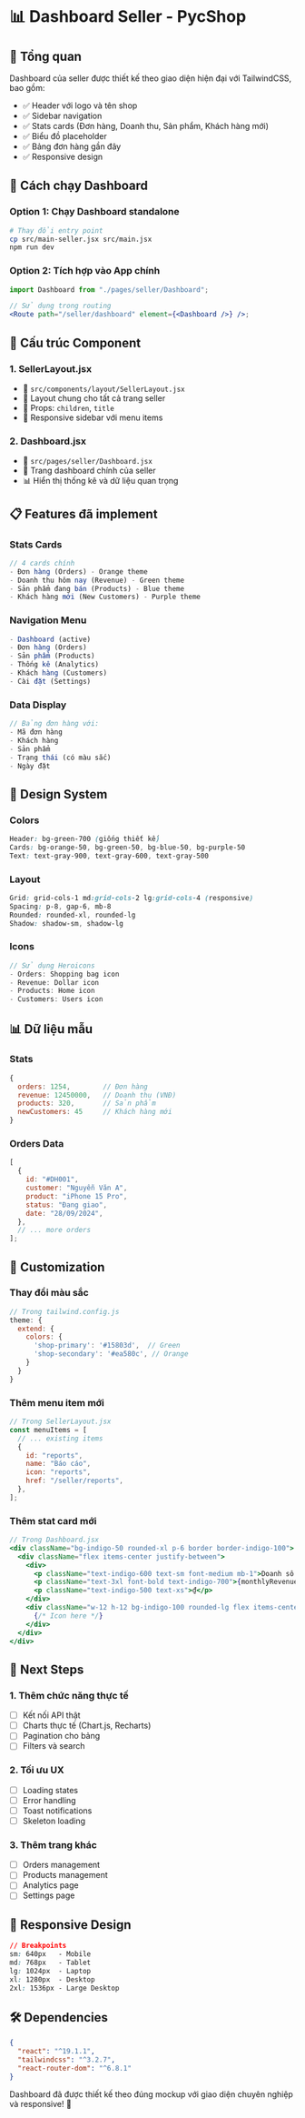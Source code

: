 # 📊 Dashboard Seller - PycShop

## 🎯 Tổng quan

Dashboard của seller được thiết kế theo giao diện hiện đại với TailwindCSS, bao gồm:

- ✅ Header với logo và tên shop
- ✅ Sidebar navigation
- ✅ Stats cards (Đơn hàng, Doanh thu, Sản phẩm, Khách hàng mới)
- ✅ Biểu đồ placeholder
- ✅ Bảng đơn hàng gần đây
- ✅ Responsive design

## 🚀 Cách chạy Dashboard

### Option 1: Chạy Dashboard standalone

```bash
# Thay đổi entry point
cp src/main-seller.jsx src/main.jsx
npm run dev
```

### Option 2: Tích hợp vào App chính

```jsx
import Dashboard from "./pages/seller/Dashboard";

// Sử dụng trong routing
<Route path="/seller/dashboard" element={<Dashboard />} />;
```

## 🎨 Cấu trúc Component

### 1. SellerLayout.jsx

- 📍 `src/components/layout/SellerLayout.jsx`
- 🎯 Layout chung cho tất cả trang seller
- 🔧 Props: `children`, `title`
- 📱 Responsive sidebar với menu items

### 2. Dashboard.jsx

- 📍 `src/pages/seller/Dashboard.jsx`
- 🎯 Trang dashboard chính của seller
- 📊 Hiển thị thống kê và dữ liệu quan trọng

## 📋 Features đã implement

### Stats Cards

```jsx
// 4 cards chính
- Đơn hàng (Orders) - Orange theme
- Doanh thu hôm nay (Revenue) - Green theme
- Sản phẩm đang bán (Products) - Blue theme
- Khách hàng mới (New Customers) - Purple theme
```

### Navigation Menu

```jsx
- Dashboard (active)
- Đơn hàng (Orders)
- Sản phẩm (Products)
- Thống kê (Analytics)
- Khách hàng (Customers)
- Cài đặt (Settings)
```

### Data Display

```jsx
// Bảng đơn hàng với:
- Mã đơn hàng
- Khách hàng
- Sản phẩm
- Trạng thái (có màu sắc)
- Ngày đặt
```

## 🎨 Design System

### Colors

```css
Header: bg-green-700 (giống thiết kế)
Cards: bg-orange-50, bg-green-50, bg-blue-50, bg-purple-50
Text: text-gray-900, text-gray-600, text-gray-500
```

### Layout

```css
Grid: grid-cols-1 md:grid-cols-2 lg:grid-cols-4 (responsive)
Spacing: p-8, gap-6, mb-8
Rounded: rounded-xl, rounded-lg
Shadow: shadow-sm, shadow-lg
```

### Icons

```jsx
// Sử dụng Heroicons
- Orders: Shopping bag icon
- Revenue: Dollar icon
- Products: Home icon
- Customers: Users icon
```

## 📊 Dữ liệu mẫu

### Stats

```javascript
{
  orders: 1254,        // Đơn hàng
  revenue: 12450000,   // Doanh thu (VNĐ)
  products: 320,       // Sản phẩm
  newCustomers: 45     // Khách hàng mới
}
```

### Orders Data

```javascript
[
  {
    id: "#DH001",
    customer: "Nguyễn Văn A",
    product: "iPhone 15 Pro",
    status: "Đang giao",
    date: "28/09/2024",
  },
  // ... more orders
];
```

## 🔧 Customization

### Thay đổi màu sắc

```jsx
// Trong tailwind.config.js
theme: {
  extend: {
    colors: {
      'shop-primary': '#15803d',  // Green
      'shop-secondary': '#ea580c', // Orange
    }
  }
}
```

### Thêm menu item mới

```jsx
// Trong SellerLayout.jsx
const menuItems = [
  // ... existing items
  {
    id: "reports",
    name: "Báo cáo",
    icon: "reports",
    href: "/seller/reports",
  },
];
```

### Thêm stat card mới

```jsx
// Trong Dashboard.jsx
<div className="bg-indigo-50 rounded-xl p-6 border border-indigo-100">
  <div className="flex items-center justify-between">
    <div>
      <p className="text-indigo-600 text-sm font-medium mb-1">Doanh số tháng</p>
      <p className="text-3xl font-bold text-indigo-700">{monthlyRevenue}</p>
      <p className="text-indigo-500 text-xs">₫</p>
    </div>
    <div className="w-12 h-12 bg-indigo-100 rounded-lg flex items-center justify-center">
      {/* Icon here */}
    </div>
  </div>
</div>
```

## 🎯 Next Steps

### 1. Thêm chức năng thực tế

- [ ] Kết nối API thật
- [ ] Charts thực tế (Chart.js, Recharts)
- [ ] Pagination cho bảng
- [ ] Filters và search

### 2. Tối ưu UX

- [ ] Loading states
- [ ] Error handling
- [ ] Toast notifications
- [ ] Skeleton loading

### 3. Thêm trang khác

- [ ] Orders management
- [ ] Products management
- [ ] Analytics page
- [ ] Settings page

## 📱 Responsive Design

```css
// Breakpoints
sm: 640px   - Mobile
md: 768px   - Tablet
lg: 1024px  - Laptop
xl: 1280px  - Desktop
2xl: 1536px - Large Desktop
```

## 🛠️ Dependencies

```json
{
  "react": "^19.1.1",
  "tailwindcss": "^3.2.7",
  "react-router-dom": "^6.8.1"
}
```

Dashboard đã được thiết kế theo đúng mockup với giao diện chuyên nghiệp và responsive! 🎉
